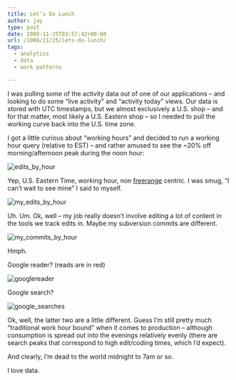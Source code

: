 ```yaml
---
title: Let’s Do Lunch
author: jay
type: post
date: 2008-11-25T03:57:42+00:00
url: /2008/11/25/lets-do-lunch/
tags:
  - analytics
  - data
  - work patterns

---
```

I was pulling some of the activity data out of one of our applications &#8211; and looking to do some “live activity” and “activity today” views. Our data is stored with UTC timestamps, but we almost exclusively a U.S. shop &#8211; and for that matter, most likely a U.S. Eastern shop &#8211; so I needed to pull the working curve back into the U.S. time zone.

I got a little curious about “working hours” and decided to run a working hour query (relative to EST) &#8211; and rather amused to see the ~20% off morning/afternoon peak during the noon hour:

![][1]

Yep, U.S. Eastern Time, working hour, non [freerange][2] centric. I was smug, “I can’t wait to see mine” I said to myself.

![][3]

Uh. Um. Ok, well &#8211; my job really doesn’t involve editing a lot of content in the tools we track edits in. Maybe my subversion commits are different.

![][4]

Hmph.

Google reader? (reads are in red)

![][5]

Google search?

![][6]

Ok, well, the latter two are a little different. Guess I’m still pretty much “traditional work hour bound” when it comes to production &#8211; although consumption is spread out into the evenings relatively evenly (there are search peaks that correspond to high edit/coding times, which I’d expect).

And clearly, I’m dead to the world midnight to 7am or so.

I love data.

 [1]: http://sysadminrambles.files.wordpress.com/2008/11/edits_by_hour.png (edits_by_hour)
 [2]: http://blog.k1v1n.com/2008/10/defining-freerange-enterprise.html
 [3]: http://sysadminrambles.files.wordpress.com/2008/11/my_edits_by_hour.png (my_edits_by_hour)
 [4]: http://sysadminrambles.files.wordpress.com/2008/11/my_commits_by_hour.png (my_commits_by_hour)
 [5]: http://sysadminrambles.files.wordpress.com/2008/11/googlereader.png (googlereader)
 [6]: http://sysadminrambles.files.wordpress.com/2008/11/google_searches.png (google_searches)